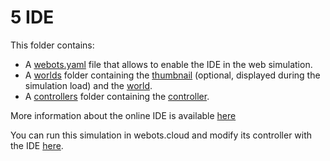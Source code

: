# 5 IDE
This folder contains:
 - A [webots.yaml](webots.yaml) file that allows to enable the IDE in the web simulation.
 - A [worlds](worlds) folder containing the [thumbnail](worlds/.robotino_demo.jpg) (optional, displayed during the simulation load) and the [world](worlds/robotino_demo.wbt).
 - A [controllers](controllers) folder containing the [controller](controllers/robotino3/robotino3.py).

More information about the online IDE is available [here](https://www.cyberbotics.com/doc/guide/setup-a-webots-project-repository#running-a-simulation)

You can run this simulation in webots.cloud and modify its controller with the IDE [here](https://webots.cloud/run?version=R2022b&url=https://github.com/cyberbotics/webots-cloud-simulation-demos/blob/main/5_IDE/worlds/robotino_demo.wbt).
